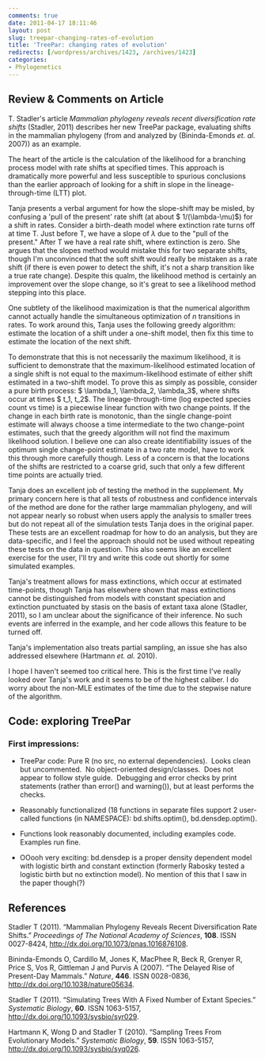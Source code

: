 ```yaml
---
comments: true
date: 2011-04-17 18:11:46
layout: post
slug: treepar-changing-rates-of-evolution
title: 'TreePar: changing rates of evolution'
redirects: [/wordpress/archives/1423, /archives/1423]
categories:
- Phylogenetics
---
```


## Review & Comments on Article


T. Stadler's article _Mammalian phylogeny reveals recent diversification rate shifts_ (Stadler, 2011) describes her new TreePar package, evaluating shifts in the mammalian phylogeny (from and analyzed by (Bininda-Emonds _et. al._ 2007)) as an example.

The heart of the article is the calculation of the likelihood for a branching process model with rate shifts at specified times.  This approach is dramatically more powerful and less susceptible to spurious conclusions than the earlier approach of looking for a shift in slope in the lineage-through-time (LTT) plot.

Tanja presents a verbal argument for how the slope-shift may be misled, by confusing a 'pull of the present' rate shift (at about $ 1/(\lambda-\mu)$) for a shift in rates.   Consider a birth-death model where extinction rate turns off at time T.  Just before T, we have a slope of $\lambda$ due to the "pull of the present."  After T we have a real rate shift, where extinction is zero.  She argues that the slopes method would mistake this for two separate shifts, though I'm unconvinced that the soft shift would really be mistaken as a rate shift (if there is even power to detect the shift, it's not a sharp transition like a true rate change).  Despite this qualm, the likelihood method is certainly an improvement over the slope change, so it's great to see a likelihood method stepping into this place.

One subtlety of the likelihood maximization is that the numerical algorithm cannot actually handle the simultaneous optimization of _n_ transitions in rates.  To work around this, Tanja uses the following greedy algorithm: estimate the location of a shift under a one-shift model, then fix this time to estimate the location of the next shift.

To demonstrate that this is not necessarily the maximum likelihood, it is sufficient to demonstrate that the maximum-likelihood estimated location of a single shift is not equal to the maximum-likelihood estimate of either shift estimated in a two-shift model.  To prove this as simply as possible, consider a pure birth process: $ \lambda_1, \lambda_2, \lambda_3$, where shifts occur at times $ t_1, t_2$.  The lineage-through-time (log expected species count vs time) is a piecewise linear function with two change points.  If the change in each birth rate is monotonic, than the single change-point estimate will always choose a time intermediate to the two change-point estimates, such that the greedy algorithm will not find the maximum likelihood solution.  I believe one can also create identifiability issues of the optimum single change-point estimate in a two rate model, have to work this through more carefully though.  Less of a concern is that the locations of the shifts are restricted to a coarse grid, such that only a few different time points are actually tried.

Tanja does an excellent job of testing the method in the supplement.  My primary concern here is that all tests of robustness and confidence intervals of the method are done for the rather large mammalian phylogeny, and will not appear nearly so robust when users apply the analysis to smaller trees but do not repeat all of the simulation tests Tanja does in the original paper.  These tests are an excellent roadmap for how to do an analysis, but they are data-specific, and I feel the approach should not be used without repeating these tests on the data in question.  This also seems like an excellent exercise for the user, I'll try and write this code out shortly for some simulated examples.

Tanja's treatment allows for mass extinctions, which occur at estimated time-points, though Tanja has elsewhere shown that mass extinctions cannot be distinguished from models with constant speciation and extinction punctuated by stasis on the basis of extant taxa alone (Stadler, 2011), so I am unclear about the significance of their inference.  No such events are inferred in the example, and her code allows this feature to be turned off.

Tanja's implementation also treats partial sampling, an issue she has also addressed elsewhere (Hartmann _et. al._ 2010).

I hope I haven't seemed too critical here.  This is the first time I've really looked over Tanja's work and it seems to be of the highest caliber.  I do worry about the non-MLE estimates of the time due to the stepwise nature of the algorithm.


## Code: exploring TreePar




### First impressions:





	
  * TreePar code: Pure R (no src, no external dependencies).  Looks  clean but uncommented.  No object-oriented design/classes.  Does not  appear to follow style guide.  Debugging and error checks by print  statements (rather than error() and warning()), but at least performs  the checks.

	
  * Reasonably functionalized (18 functions in separate files support 2  user-called functions (in NAMESPACE): bd.shifts.optim(),  bd.densdep.optim().

	
  * Functions look reasonably documented, including examples code.  Examples run fine.

	
  * OOooh very exciting: bd.densdep is a proper density dependent model  with logistic birth and constant extinction (formerly Rabosky tested a  logistic birth but no extinction model).  No mention of this that I saw in the paper though(?) 



## References

<p>Stadler T (2011).
&ldquo;Mammalian Phylogeny Reveals Recent Diversification Rate Shifts.&rdquo;
<EM>Proceedings of The National Academy of Sciences</EM>, <B>108</B>.
ISSN 0027-8424, <a href="http://dx.doi.org/10.1073/pnas.1016876108">http://dx.doi.org/10.1073/pnas.1016876108</a>.
<p>Bininda-Emonds O, Cardillo M, Jones K, MacPhee R, Beck R, Grenyer R, Price S, Vos R, Gittleman J and Purvis A (2007).
&ldquo;The Delayed Rise of Present-Day Mammals.&rdquo;
<EM>Nature</EM>, <B>446</B>.
ISSN 0028-0836, <a href="http://dx.doi.org/10.1038/nature05634">http://dx.doi.org/10.1038/nature05634</a>.
<p>Stadler T (2011).
&ldquo;Simulating Trees With A Fixed Number of Extant Species.&rdquo;
<EM>Systematic Biology</EM>, <B>60</B>.
ISSN 1063-5157, <a href="http://dx.doi.org/10.1093/sysbio/syr029">http://dx.doi.org/10.1093/sysbio/syr029</a>.
<p>Hartmann K, Wong D and Stadler T (2010).
&ldquo;Sampling Trees From Evolutionary Models.&rdquo;
<EM>Systematic Biology</EM>, <B>59</B>.
ISSN 1063-5157, <a href="http://dx.doi.org/10.1093/sysbio/syq026">http://dx.doi.org/10.1093/sysbio/syq026</a>.
